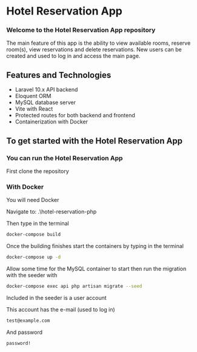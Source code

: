 # Hotel Reservation App
### Welcome to the Hotel Reservation App repository
The main feature of this app is the ability to view available rooms, reserve room(s), view reservations and delete reservations.
New users can be created and used to log in and access the main page.

## Features and Technologies
- Laravel 10.x API backend
- Eloquent ORM
- MySQL database server
- Vite with React
- Protected routes for both backend and frontend
- Containerization with Docker

## To get started with the Hotel Reservation App

### You can run the Hotel Reservation App

First clone the repository

### With Docker
You will need Docker

Navigate to: .\hotel-reservation-php

Then type in the terminal
```sh
docker-compose build
```

Once the building finishes start the containers by typing in the terminal
```sh
docker-compose up -d
```

Allow some time for the MySQL container to start then run the migration with the seeder with
```sh
docker-compose exec api php artisan migrate --seed
```
Included in the seeder is a user account

This account has the e-mail (used to log in)
```sh
test@example.com
```
And password
```sh
password!
```
